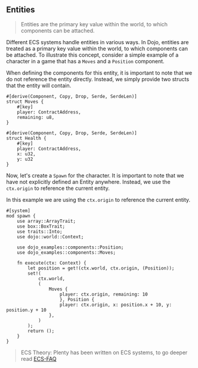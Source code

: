 ## Entities

> Entities are the primary key value within the world, to which components can be attached.

Different ECS systems handle entities in various ways. In Dojo, entities are treated as a primary key value within the world, to which components can be attached. To illustrate this concept, consider a simple example of a character in a game that has a `Moves` and a `Position` component.

When defining the components for this entity, it is important to note that we do not reference the entity directly. Instead, we simply provide two structs that the entity will contain.

```rust,ignore
#[derive(Component, Copy, Drop, Serde, SerdeLen)]
struct Moves {
    #[key]
    player: ContractAddress,
    remaining: u8,
}

#[derive(Component, Copy, Drop, Serde, SerdeLen)]
struct Health {
    #[key]
    player: ContractAddress,
    x: u32,
    y: u32
}
```

Now, let's create a `Spawn` for the character. It is important to note that we have not explicitly defined an Entity anywhere. Instead, we use the `ctx.origin` to reference the current entity.

In this example we are using the `ctx.origin` to reference the current entity.

```rust,ignore
#[system]
mod spawn {
    use array::ArrayTrait;
    use box::BoxTrait;
    use traits::Into;
    use dojo::world::Context;

    use dojo_examples::components::Position;
    use dojo_examples::components::Moves;

    fn execute(ctx: Context) {
        let position = get!(ctx.world, ctx.origin, (Position));
        set!(
            ctx.world,
            (
                Moves {
                    player: ctx.origin, remaining: 10
                    }, Position {
                    player: ctx.origin, x: position.x + 10, y: position.y + 10
                },
            )
        );
        return ();
    }
}
```

> ECS Theory: Plenty has been written on ECS systems, to go deeper read [ECS-FAQ](https://github.com/SanderMertens/ecs-faq)

